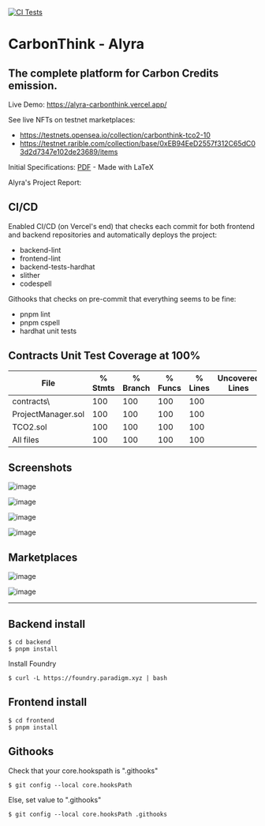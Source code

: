 [![CI Tests](https://github.com/Varadiell/alyra-carbonthink/actions/workflows/ci-tests.yml/badge.svg?branch=main)](https://github.com/Varadiell/alyra-carbonthink/actions/workflows/ci-tests.yml)

# CarbonThink - Alyra
## The complete platform for Carbon Credits emission.

Live Demo: https://alyra-carbonthink.vercel.app/

See live NFTs on testnet marketplaces:
- https://testnets.opensea.io/collection/carbonthink-tco2-10
- https://testnet.rarible.com/collection/base/0xEB94EeD2557f312C65dC03d2d7347e102de23689/items

Initial Specifications: [PDF](/specifications/CarbonThink%20-%20Specifications.pdf) - Made with LaTeX

Alyra's Project Report: 


## CI/CD

Enabled CI/CD (on Vercel's end) that checks each commit for both frontend and backend repositories and automatically deploys the project:
- backend-lint
- frontend-lint
- backend-tests-hardhat
- slither
- codespell

Githooks that checks on pre-commit that everything seems to be fine:
- pnpm lint
- pnpm cspell
- hardhat unit tests

## Contracts Unit Test Coverage at 100%

File                 |  % Stmts | % Branch |  % Funcs |  % Lines |Uncovered Lines |
---------------------|----------|----------|----------|----------|----------------|
 contracts\          |      100 |      100 |      100 |      100 |                |
  ProjectManager.sol |      100 |      100 |      100 |      100 |                |
  TCO2.sol           |      100 |      100 |      100 |      100 |                |
All files            |      100 |      100 |      100 |      100 |                |

## Screenshots

![image](https://github.com/user-attachments/assets/7e565afd-3edb-4c18-bebe-c458a0ac5186)

![image](https://github.com/user-attachments/assets/7e897b70-814f-4120-a70f-e2bf9917f93d)

![image](https://github.com/user-attachments/assets/86f674cd-98b3-4c91-b21c-44ef608f5db8)

![image](https://github.com/user-attachments/assets/bbe4243a-141f-4454-a008-c94ac7782ad2)

## Marketplaces

![image](https://github.com/user-attachments/assets/4f312e87-2677-46e5-8449-48faecb0791f)

![image](https://github.com/user-attachments/assets/e4b07d68-f6dd-4054-be38-cbdc01268f37)

------------------------------

## Backend install

```
$ cd backend
$ pnpm install
```

Install Foundry
```
$ curl -L https://foundry.paradigm.xyz | bash
```

## Frontend install

```
$ cd frontend
$ pnpm install
```

## Githooks

Check that your core.hookspath is ".githooks"
```
$ git config --local core.hooksPath
```

Else, set value to ".githooks"
```
$ git config --local core.hooksPath .githooks
```
